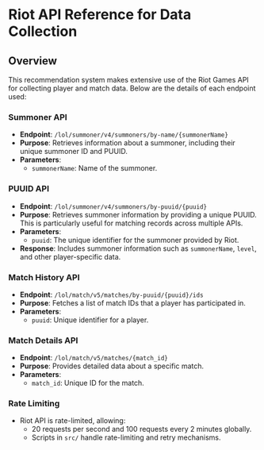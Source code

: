 # Riot API Reference for Data Collection

## Overview
This recommendation system makes extensive use of the Riot Games API for collecting player and match data. Below are the details of each endpoint used:

### Summoner API
- **Endpoint**: `/lol/summoner/v4/summoners/by-name/{summonerName}`
- **Purpose**: Retrieves information about a summoner, including their unique summoner ID and PUUID.
- **Parameters**:
  - `summonerName`: Name of the summoner.

### PUUID API
- **Endpoint**: `/lol/summoner/v4/summoners/by-puuid/{puuid}`
- **Purpose**: Retrieves summoner information by providing a unique PUUID. This is particularly useful for matching records across multiple APIs.
- **Parameters**:
  - `puuid`: The unique identifier for the summoner provided by Riot.
- **Response**: Includes summoner information such as `summonerName`, `level`, and other player-specific data.


### Match History API
- **Endpoint**: `/lol/match/v5/matches/by-puuid/{puuid}/ids`
- **Purpose**: Fetches a list of match IDs that a player has participated in.
- **Parameters**:
  - `puuid`: Unique identifier for a player.

### Match Details API
- **Endpoint**: `/lol/match/v5/matches/{match_id}`
- **Purpose**: Provides detailed data about a specific match.
- **Parameters**:
  - `match_id`: Unique ID for the match.

### Rate Limiting
- Riot API is rate-limited, allowing:
  - 20 requests per second and 100 requests every 2 minutes globally.
  - Scripts in `src/` handle rate-limiting and retry mechanisms.